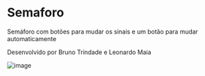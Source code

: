 # Semaforo

Semáforo com botões para mudar os sinais e um botão para mudar automaticamente

Desenvolvido por Bruno Trindade e Leonardo Maia

![image](https://user-images.githubusercontent.com/92823045/143136022-0b184e67-83b3-4a16-ae43-389f944da7fb.png)
